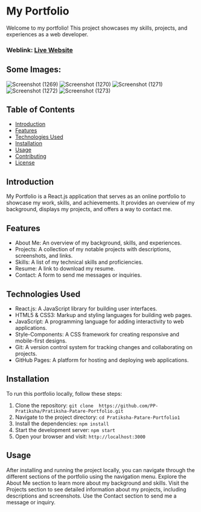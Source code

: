 # My Portfolio
Welcome to my portfolio! This project showcases my skills, projects, and experiences as a web developer.

### Weblink: [Live Website](https://pratikshapatare.netlify.app/)
## Some Images:
![Screenshot (1269)](https://github.com/PP-Pratiksha/Pratiksha-Patare-Portfolio/assets/117968440/59995cab-81f0-46bd-8799-6ea2d3f36bca)
![Screenshot (1270)](https://github.com/PP-Pratiksha/Pratiksha-Patare-Portfolio/assets/117968440/bd0dfdda-cf96-4bfa-88e3-aad76ed9b9ef)
![Screenshot (1271)](https://github.com/PP-Pratiksha/Pratiksha-Patare-Portfolio/assets/117968440/24490833-28ae-485c-9324-c1396f103aa6)
![Screenshot (1272)](https://github.com/PP-Pratiksha/Pratiksha-Patare-Portfolio/assets/117968440/06aa87bb-a8d9-465c-9b18-31ebf154b572)
![Screenshot (1273)](https://github.com/PP-Pratiksha/Pratiksha-Patare-Portfolio/assets/117968440/3410c7e2-159b-44f2-99f9-f6f60a078927)





## Table of Contents
- [Introduction](#introduction)
- [Features](#features)
- [Technologies Used](#technologies-used)
- [Installation](#installation)
- [Usage](#usage)
- [Contributing](#contributing)
- [License](#license)

## Introduction
My Portfolio is a React.js application that serves as an online portfolio to showcase my work, skills, and achievements. It provides an overview of my background, displays my projects, and offers a way to contact me.

## Features
- About Me: An overview of my background, skills, and experiences.
- Projects: A collection of my notable projects with descriptions, screenshots, and links.
- Skills: A list of my technical skills and proficiencies.
- Resume: A link to download my resume.
- Contact: A form to send me messages or inquiries.

## Technologies Used
- React.js: A JavaScript library for building user interfaces.
- HTML5 & CSS3: Markup and styling languages for building web pages.
- JavaScript: A programming language for adding interactivity to web applications.
- Style-Components: A CSS framework for creating responsive and mobile-first designs.
- Git: A version control system for tracking changes and collaborating on projects.
- GitHub Pages: A platform for hosting and deploying web applications.

## Installation
To run this portfolio locally, follow these steps:

1. Clone the repository: `git clone  https://github.com/PP-Pratiksha/Pratiksha-Patare-Portfolio.git`
2. Navigate to the project directory: `cd Pratiksha-Patare-Portfolio1`
3. Install the dependencies: `npm install`
4. Start the development server: `npm start`
5. Open your browser and visit: `http://localhost:3000`

## Usage
After installing and running the project locally, you can navigate through the different sections of the portfolio using the navigation menu. Explore the About Me section to learn more about my background and skills. Visit the Projects section to see detailed information about my projects, including descriptions and screenshots. Use the Contact section to send me a message or inquiry.
